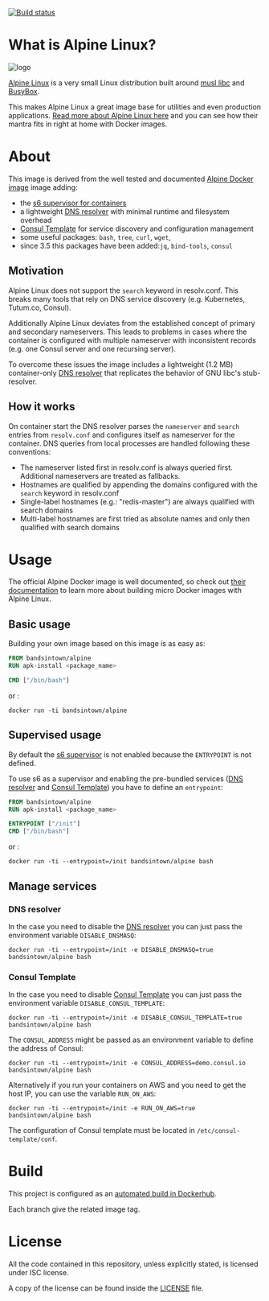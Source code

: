 [![Build status](https://badge.buildkite.com/f78e045c0b561ba33f80f3c996ccfe89b49ade24b832f92bfd.svg)](https://buildkite.com/bandsintown/docker-alpine)
	
# What is Alpine Linux?

![logo](https://github.com/bandsintown/docker-alpine/blob/master/logo.png)

[Alpine Linux](http://alpinelinux.org/) is a very small Linux distribution built around [musl libc](http://www.musl-libc.org/) and [BusyBox](http://www.busybox.net/).

This makes Alpine Linux a great image base for utilities and even production applications. [Read more about Alpine Linux here](https://www.alpinelinux.org/about/) and you can see how their mantra fits in right at home with Docker images.


# About

This image is derived from the well tested and documented [Alpine Docker image](http://gliderlabs.viewdocs.io/docker-alpine/) image adding: 
 - the [s6 supervisor for containers](https://github.com/just-containers/s6-overlay) 
 - a lightweight [DNS resolver](https://github.com/janeczku/go-dnsmasq) with minimal runtime and filesystem overhead 
 - [Consul Template](https://github.com/hashicorp/consul-template) for service discovery and configuration management
 - some useful packages: `bash`, `tree`, `curl`, `wget`, 
 - since 3.5 this packages have been added:`jq`, `bind-tools`, `consul`

## Motivation

Alpine Linux does not support the `search` keyword in resolv.conf. This breaks many tools that rely on DNS service discovery (e.g. Kubernetes, Tutum.co, Consul).

Additionally Alpine Linux deviates from the established concept of primary and secondary nameservers. This leads to problems in cases where the container is configured with multiple nameserver with inconsistent records (e.g. one Consul server and one recursing server).
    
To overcome these issues the image includes a lightweight (1.2 MB) container-only [DNS resolver](https://github.com/janeczku/go-dnsmasq) that replicates the behavior of GNU libc's stub-resolver.

## How it works

On container start the DNS resolver parses the `nameserver` and `search` entries from `resolv.conf` and configures itself as nameserver for the container. DNS queries from local processes are handled following these conventions:
* The nameserver listed first in resolv.conf is always queried first. Additional nameservers are treated as fallbacks.
* Hostnames are qualified by appending the domains configured with the `search` keyword in resolv.conf
* Single-label hostnames (e.g.: "redis-master") are always qualified with search domains
* Multi-label hostnames are first tried as absolute names and only then qualified with search domains


# Usage

The official Alpine Docker image is well documented, so check out [their documentation](http://gliderlabs.viewdocs.io/docker-alpine) to learn more about building micro Docker images with Alpine Linux.

## Basic usage    

Building your own image based on this image is as easy as:


```Dockerfile
FROM bandsintown/alpine
RUN apk-install <package_name>

CMD ["/bin/bash"]
```

or :

```
docker run -ti bandsintown/alpine
```

## Supervised usage

By default the [s6 supervisor](https://github.com/just-containers/s6-overlay) is not enabled because the `ENTRYPOINT` is not defined.

To use s6 as a supervisor and enabling the pre-bundled services 
([DNS resolver](https://github.com/janeczku/go-dnsmasq)  and [Consul Template](https://github.com/hashicorp/consul-template)) 
you have to define an `entrypoint`: 

```Dockerfile
FROM bandsintown/alpine
RUN apk-install <package_name>

ENTRYPOINT ["/init"]
CMD ["/bin/bash"]
```

or :

```
docker run -ti --entrypoint=/init bandsintown/alpine bash 
```

## Manage services

### DNS resolver

In the case you need to disable the [DNS resolver](https://github.com/janeczku/go-dnsmasq) you can just pass the environment variable `DISABLE_DNSMASQ`:

```
docker run -ti --entrypoint=/init -e DISABLE_DNSMASQ=true bandsintown/alpine bash 
```

### Consul Template

In the case you need to disable [Consul Template](https://github.com/hashicorp/consul-template) you can just pass the environment variable `DISABLE_CONSUL_TEMPLATE`:

```
docker run -ti --entrypoint=/init -e DISABLE_CONSUL_TEMPLATE=true bandsintown/alpine bash 
```

The `CONSUL_ADDRESS` might be passed as an environment variable to define the address of Consul:

```
docker run -ti --entrypoint=/init -e CONSUL_ADDRESS=demo.consul.io bandsintown/alpine bash 
```


Alternatively if you run your containers on AWS and you need to get the host IP, you can use the variable `RUN_ON_AWS`:

```
docker run -ti --entrypoint=/init -e RUN_ON_AWS=true bandsintown/alpine bash 
```

The configuration of Consul template must be located in `/etc/consul-template/conf`.


# Build

This project is configured as an [automated build in Dockerhub](https://hub.docker.com/r/bandsintown/alpine/).

Each branch give the related image tag.  

# License

All the code contained in this repository, unless explicitly stated, is
licensed under ISC license.

A copy of the license can be found inside the [LICENSE](LICENSE) file.
